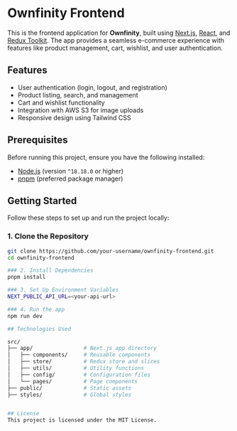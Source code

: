 # Ownfinity Frontend

This is the frontend application for **Ownfinity**, built using [Next.js](https://nextjs.org), [React](https://reactjs.org), and [Redux Toolkit](https://redux-toolkit.js.org). The app provides a seamless e-commerce experience with features like product management, cart, wishlist, and user authentication.

## Features

- User authentication (login, logout, and registration)
- Product listing, search, and management
- Cart and wishlist functionality
- Integration with AWS S3 for image uploads
- Responsive design using Tailwind CSS

## Prerequisites

Before running this project, ensure you have the following installed:

- [Node.js](https://nodejs.org) (version `^18.18.0` or higher)
- [pnpm](https://pnpm.io) (preferred package manager)

## Getting Started

Follow these steps to set up and run the project locally:

### 1. Clone the Repository

```bash
git clone https://github.com/your-username/ownfinity-frontend.git
cd ownfinity-frontend

### 2. Install Dependencies
pnpm install

### 3. Set Up Environment Variables
NEXT_PUBLIC_API_URL=<your-api-url>

### 4. Run the app
npm run dev

## Technologies Used

src/
├── app/                # Next.js app directory
│   ├── components/     # Reusable components
│   ├── store/          # Redux store and slices
│   ├── utils/          # Utility functions
│   ├── config/         # Configuration files
│   └── pages/          # Page components
├── public/             # Static assets
├── styles/             # Global styles


## License
This project is licensed under the MIT License.